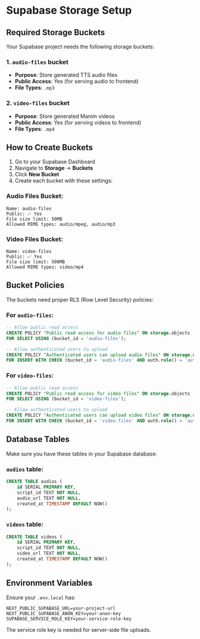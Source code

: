 # Supabase Storage Setup

## Required Storage Buckets

Your Supabase project needs the following storage buckets:

### 1. `audio-files` bucket
- **Purpose**: Store generated TTS audio files
- **Public Access**: Yes (for serving audio to frontend)
- **File Types**: `.mp3`

### 2. `video-files` bucket  
- **Purpose**: Store generated Manim videos
- **Public Access**: Yes (for serving videos to frontend)
- **File Types**: `.mp4`

## How to Create Buckets

1. Go to your Supabase Dashboard
2. Navigate to **Storage** → **Buckets**
3. Click **New Bucket**
4. Create each bucket with these settings:

### Audio Files Bucket:
```
Name: audio-files
Public: ✅ Yes
File size limit: 50MB
Allowed MIME types: audio/mpeg, audio/mp3
```

### Video Files Bucket:
```
Name: video-files  
Public: ✅ Yes
File size limit: 500MB
Allowed MIME types: video/mp4
```

## Bucket Policies

The buckets need proper RLS (Row Level Security) policies:

### For `audio-files`:
```sql
-- Allow public read access
CREATE POLICY "Public read access for audio files" ON storage.objects
FOR SELECT USING (bucket_id = 'audio-files');

-- Allow authenticated users to upload
CREATE POLICY "Authenticated users can upload audio files" ON storage.objects
FOR INSERT WITH CHECK (bucket_id = 'audio-files' AND auth.role() = 'authenticated');
```

### For `video-files`:
```sql
-- Allow public read access  
CREATE POLICY "Public read access for video files" ON storage.objects
FOR SELECT USING (bucket_id = 'video-files');

-- Allow authenticated users to upload
CREATE POLICY "Authenticated users can upload video files" ON storage.objects
FOR INSERT WITH CHECK (bucket_id = 'video-files' AND auth.role() = 'authenticated');
```

## Database Tables

Make sure you have these tables in your Supabase database:

### `audios` table:
```sql
CREATE TABLE audios (
    id SERIAL PRIMARY KEY,
    script_id TEXT NOT NULL,
    audio_url TEXT NOT NULL,
    created_at TIMESTAMP DEFAULT NOW()
);
```

### `videos` table:
```sql
CREATE TABLE videos (
    id SERIAL PRIMARY KEY,
    script_id TEXT NOT NULL,
    video_url TEXT NOT NULL,
    created_at TIMESTAMP DEFAULT NOW()
);
```

## Environment Variables

Ensure your `.env.local` has:
```
NEXT_PUBLIC_SUPABASE_URL=your-project-url
NEXT_PUBLIC_SUPABASE_ANON_KEY=your-anon-key
SUPABASE_SERVICE_ROLE_KEY=your-service-role-key
```

The service role key is needed for server-side file uploads.

